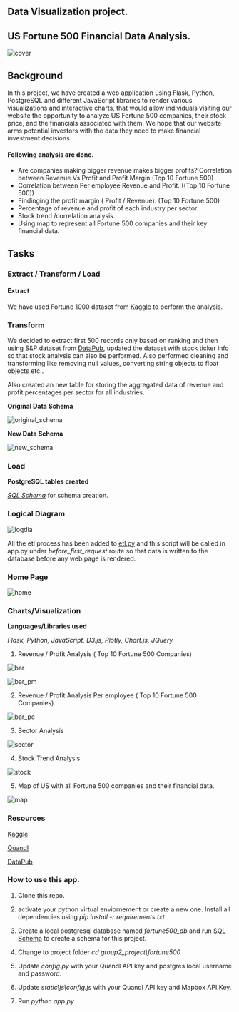 ## Data Visualization project.

## US Fortune 500 Financial Data Analysis.

![cover](fortune500/static/img/cover.png)

## Background

In this project, we have created a web application using Flask, Python, PostgreSQL  and different JavaScript libraries to render various visualizations and interactive charts, that would allow individuals visiting our website the opportunity to analyze US Fortune 500 companies, their stock price, and the financials associated with them. We hope that our website arms potential investors with the data they need to make financial investment decisions.

#### Following analysis are done.

  - Are companies making bigger revenue makes bigger profits? Correlation between Revenue Vs Profit and Profit Margin (Top 10 Fortune 500)
  - Correlation between Per employee Revenue and Profit. ((Top 10 Fortune 500))
  - Findinging the profit margin (  Profit / Revenue). (Top 10 Fortune 500)
  - Percentage of revenue and profit of each industry per sector.
  - Stock trend /correlation analysis.
  - Using map to represent all Fortune 500 companies and their key financial data.

  ## Tasks
  ### Extract / Transform / Load

  #### Extract
  
  We have used Fortune 1000 dataset from [Kaggle](https://www.kaggle.com/Eruditepanda/fortune-1000-2018) to perform the analysis.

  ### Transform

  We decided to extract first 500 records only based on ranking and then using S&P dataset from [DataPub](https://datahub.io/core/s-and-p-500-companies), updated the dataset with stock ticker info so that stock analysis can also be performed. Also performed cleaning and transforming like removing null values, converting string objects to float objects etc..

  Also created an new table for storing the aggregated data of revenue and profit percentages per sector for all industries.

  **Original Data Schema**
   
  ![original_schema](fortune500/static/img/etl/original_schema.png)

  **New Data Schema**
  
  
  ![new_schema](fortune500/static/img/etl/new_schema.png)

  ### Load

  **PostgreSQL tables created**

  _[SQL Schema](fortune500/misc/Scripts/schema.sql)_ for schema creation.

  ### Logical Diagram

  ![logdia](fortune500/static/img/logical.png)

  All the etl process has been added to [etl.py](fortune500/etl.py) and this script will be called in app.py under _before_first_request_ route so that data is written to the database before any web page is rendered.

  ### Home Page

  ![home](fortune500/static/img/home.png)

  ### Charts/Visualization

  **Languages/Libraries used**

  _Flask, Python, JavaScript, D3.js, Plotly, Chart.js, JQuery_

  1. Revenue / Profit Analysis ( Top 10 Fortune 500 Companies)

  ![bar](fortune500/static/img/bar.gif)

  ![bar_pm](fortune500/static/img/bar_pm.gif)

  2. Revenue / Profit Analysis Per employee ( Top 10 Fortune 500 Companies)

  ![bar_pe](fortune500/static/img/bar_pe.gif)

  3. Sector Analysis

  ![sector](fortune500/static/img/sector.gif)

  4. Stock Trend Analysis

  ![stock](fortune500/static/img/stock.gif)

  5. Map of US with all Fortune 500 companies and their financial data.

  ![map](fortune500/static/img/map.gif)

  ### Resources

  [Kaggle](https://www.kaggle.com/Eruditepanda/fortune-1000-2018)

  [Quandl](https://www.quandl.com/)

  [DataPub](https://datahub.io/core/s-and-p-500-companies)

  ### How to use this app.

  1. Clone this repo.

  2. activate your python virtual enviornement or create a new one. Install all dependencies using _pip install -r requirements.txt_

  3. Create a local postgresql database named _fortune500_db_ and run [SQL Schema](fortune500/misc/Scripts/schema.sql) to create a schema for this project.

  4. Change to project folder _cd group2_project\fortune500_

  6. Update _config.py_  with your Quandl API key and postgres local username and password.

  7. Update _static\js\config.js_ with your Quandl API key and Mapbox API Key.

  8. Run _python app.py_
 

  

  
  







  











  





